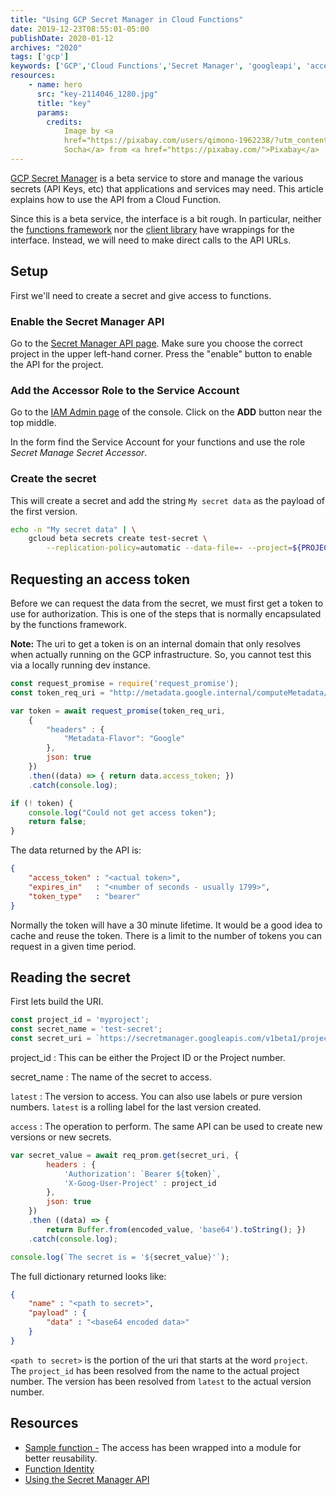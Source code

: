 ```yaml
---
title: "Using GCP Secret Manager in Cloud Functions"
date: 2019-12-23T08:55:01-05:00
publishDate: 2020-01-12
archives: "2020"
tags: ['gcp']
keywords: ['GCP','Cloud Functions','Secret Manager', 'googleapi', 'access token']
resources:
    - name: hero
      src: "key-2114046_1280.jpg"
      title: "key"
      params:
        credits:
            Image by <a
            href="https://pixabay.com/users/qimono-1962238/?utm_content=2114046">Arek
            Socha</a> from <a href="https://pixabay.com/">Pixabay</a>
---
```


[GCP Secret Manager](https://cloud.google.com/secret-manager/docs/) is a beta
service to store and manage the various secrets (API Keys, etc) that
applications and services may need. This article explains how to use the API
from a Cloud Function.

<!--more-->

Since this is a beta service, the interface is a bit rough. In particular,
neither the [functions
framework](https://cloud.google.com/functions/docs/functions-framework ) nor
the [client library](https://cloud.google.com/apis/docs/cloud-client-libraries)
have wrappings for the interface. Instead, we will need to make direct calls to
the API URLs.

## Setup

First we'll need to create a secret and give access to functions.

### Enable the Secret Manager API

Go to the [Secret Manager API
page](https://console.cloud.google.com/apis/library/secretmanager.googleapis.com).
Make sure you choose the correct project in the upper left-hand corner. Press
the "enable" button to enable the API for the project.

### Add the Accessor Role to the Service Account

Go to the [IAM Admin
page](https://console.cloud.google.com/iam-admin/iam) of the console. Click on
the __ADD__ button near the top middle.

In the form find the Service Account for your functions and use the role
_Secret Manage Secret Accessor_.

### Create the secret

This will create a secret and add the string `My secret data` as the payload of
the first version.

```bash
echo -n "My secret data" | \
    gcloud beta secrets create test-secret \
        --replication-policy=automatic --data-file=- --project=${PROJECT_ID}
```

## Requesting an access token

Before we can request the data from the secret, we must first get a token to
use for authorization. This is one of the steps that is normally encapsulated by the
functions framework.

**Note:** The uri to get a token is on an internal domain that only resolves
when actually running on the GCP infrastructure. So, you cannot test this via
a locally running dev instance.

```js
const request_promise = require('request_promise');
const token_req_uri = "http://metadata.google.internal/computeMetadata/v1/instance/service-accounts/default/token";

var token = await request_promise(token_req_uri,
    {
        "headers" : {
            "Metadata-Flavor": "Google"
        },
        json: true
    })
    .then((data) => { return data.access_token; })
    .catch(console.log);

if (! token) {
    console.log("Could not get access token");
    return false;
}
```
The data returned by the API is:

```json
{
    "access_token" : "<actual token>",
    "expires_in"   : "<number of seconds - usually 1799>",
    "token_type"   : "bearer"
}
```

Normally the token will have a 30 minute lifetime. It would be a good idea to
cache and reuse the token. There is a limit to the number of tokens you can
request in a given time period.

## Reading the secret

First lets build the URI.

```js
const project_id = 'myproject';
const secret_name = 'test-secret';
const secret_uri = `https://secretmanager.googleapis.com/v1beta1/projects/${project_id}/secrets/${secret_name}/versions/latest:access`;
```

project_id
: This can be either the Project ID or the Project number.

secret_name
: The name of the secret to access.

`latest`
: The version to access. You can also use labels or pure version numbers.
  `latest` is a rolling label for the last version created.

`access`
: The operation to perform. The same API can be used to create new versions or
  new secrets.


```js
var secret_value = await req_prom.get(secret_uri, {
        headers : {
            'Authorization': `Bearer ${token}`,
            'X-Goog-User-Project' : project_id
        },
        json: true
    })
    .then ((data) => { 
        return Buffer.from(encoded_value, 'base64').toString(); })
    .catch(console.log);

console.log(`The secret is = '${secret_value}'`);
```

The full dictionary returned looks like:

```json
{
    "name" : "<path to secret>",
    "payload" : {
        "data" : "<base64 encoded data>"
    }
}
```

`<path to secret>` is the portion of the uri that starts at the word `project`.
The `project_id` has been resolved from the name to the actual project number.
The version has been resolved from `latest` to the actual version number.

## Resources
- [Sample
  function -](https://github.com/mhhollomon/gcp-site-redeploy-function/blob/master/index.js)
  The access has been wrapped into a module for better reusability.
- [Function
  Identity](https://cloud.google.com/functions/docs/securing/function-identity)
- [Using the Secret Manager
  API](https://cloud.google.com/secret-manager/docs/how-to-use-secret-manager-api)
